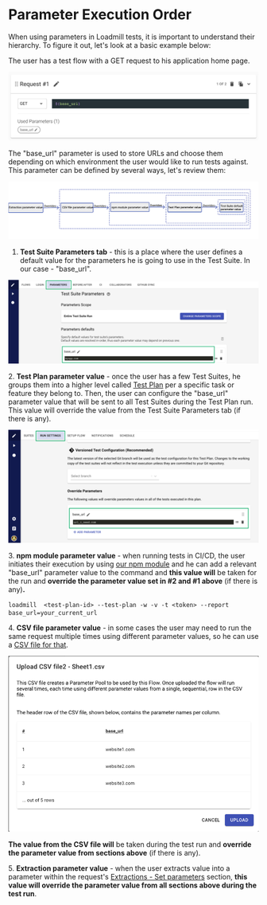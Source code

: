 # Parameter Execution Order

When using parameters in Loadmill tests, it is important to understand their hierarchy. To figure it out, let's look at a basic example below:

The user has a test flow with a GET request to his application home page.

![](../../.gitbook/assets/screenshot-2021-10-03t143415.191.png)

The "base\_url" parameter is used to store URLs and choose them depending on which environment the user would like to run tests against. This parameter can be defined by several ways, let's review them:

![](../../.gitbook/assets/screen-shot-2021-04-26-at-14.57.02.png)

1. **Test Suite Parameters tab** - this is a place where the user defines a default value for the parameters he is going to use in the Test Suite. In our case - "base\_url".

![](<../../.gitbook/assets/Screenshot (53).png>)

&#x20; 2\. **Test Plan parameter value** - once the user has a few Test Suites, he groups them into a higher level called [Test Plan](https://docs.loadmill.com/api-testing/test-plan) per a specific task or feature they belong to. Then, the user can configure the "base\_url" parameter value that will be sent to all Test Suites during the Test Plan run. This value will override the value from the Test Suite Parameters tab (if there is any).&#x20;

![](<../../.gitbook/assets/Screenshot (54).png>)

&#x20; 3\. **npm module parameter value** - when running tests in CI/CD, the user initiates their execution by using [our npm module](https://www.npmjs.com/package/loadmill) and he can add a relevant "base\_url" parameter value to the command and **this value will** be taken for the run and **override the parameter value set in #2 and #1 above** (if there is any)**.**

```
loadmill  <test-plan-id> --test-plan -w -v -t <token> --report base_url=your_current_url
```

&#x20; 4\. **CSV file parameter value** - in some cases the user may need to run the same request multiple times using different parameter values, so he can use a [CSV file for that](https://docs.loadmill.com/api-testing/test-suite-editor/api-tests-data-from-csv-files).

![](../../.gitbook/assets/screen-shot-2021-04-27-at-15.24.26.png)

**The value from the CSV file will** be taken during the test run and **override the parameter value from sections above** (if there is any).

&#x20;  5\. **Extraction parameter value** - when the user extracts value into a parameter within the request's [Extractions - Set parameters](https://docs.loadmill.com/api-testing/test-suite-editor/set-parameters-extractions) section, **this value will override the parameter value from all sections above during the test run**.&#x20;
